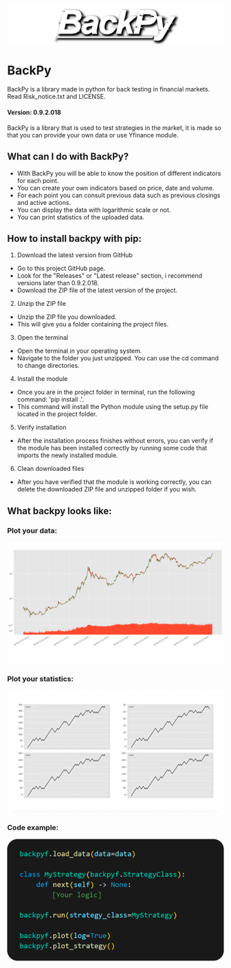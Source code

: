 ![BackPy logo](images/logo.png)
# BackPy
BackPy is a library made in python for back testing in financial markets.
Read Risk_notice.txt and LICENSE.

  #### Version: 0.9.2.018

BackPy is a library that is used to test strategies in the market, 
it is made so that you can provide your own data or use Yfinance module.

## What can I do with BackPy?

- With BackPy you will be able to know the position of different indicators for each point.
- You can create your own indicators based on price, date and volume.
- For each point you can consult previous data such as previous closings and active actions.
- You can display the data with logarithmic scale or not.
- You can print statistics of the uploaded data.

## How to install backpy with pip:

1. Download the latest version from GitHub
- Go to this project GitHub page.
- Look for the "Releases" or "Latest release" section, i recommend versions later than 0.9.2.018.
- Download the ZIP file of the latest version of the project.
2. Unzip the ZIP file
- Unzip the ZIP file you downloaded.
- This will give you a folder containing the project files.
3. Open the terminal
- Open the terminal in your operating system.
- Navigate to the folder you just unzipped. You can use the cd command to change directories.
4. Install the module
- Once you are in the project folder in terminal, run the following command: 'pip install .'.
- This command will install the Python module using the setup.py file located in the project folder.
5. Verify installation
- After the installation process finishes without errors, you can verify if the module has been installed correctly by running some code that imports the newly installed module.
6. Clean downloaded files
- After you have verified that the module is working correctly, you can delete the downloaded ZIP file and unzipped folder if you wish.

## What backpy looks like:

### Plot your data:
![matplotlib data plot](images/img2.png)
### Plot your statistics:
![matplotlib statistics plot](images/img3.png)
### Code example:
![code image](images/img1.png)

